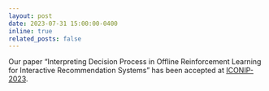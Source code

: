 ```yaml
---
layout: post
date: 2023-07-31 15:00:00-0400
inline: true
related_posts: false
---
```


Our paper “Interpreting Decision Process in Offline Reinforcement Learning for Interactive Recommendation Systems” has been accepted at <a href='http://iconip2023.org'>ICONIP-2023</a>.
